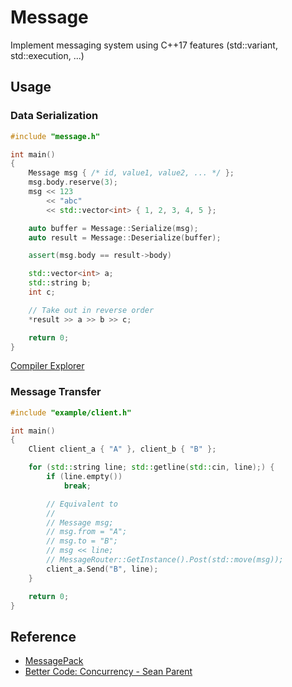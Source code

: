# Message

Implement messaging system using C++17 features (std::variant, std::execution, ...)

## Usage

### Data Serialization

```cpp
#include "message.h"

int main()
{
    Message msg { /* id, value1, value2, ... */ };
    msg.body.reserve(3);
    msg << 123
        << "abc"
        << std::vector<int> { 1, 2, 3, 4, 5 };

    auto buffer = Message::Serialize(msg);
    auto result = Message::Deserialize(buffer);

    assert(msg.body == result->body)

    std::vector<int> a;
    std::string b;
    int c;

    // Take out in reverse order
    *result >> a >> b >> c;

    return 0;
}
```

[Compiler Explorer](https://godbolt.org/z/E511WWKeK)

### Message Transfer

```cpp
#include "example/client.h"

int main()
{
    Client client_a { "A" }, client_b { "B" };

    for (std::string line; std::getline(std::cin, line);) {
        if (line.empty())
            break;

        // Equivalent to
        //
        // Message msg;
        // msg.from = "A";
        // msg.to = "B";
        // msg << line;
        // MessageRouter::GetInstance().Post(std::move(msg));
        client_a.Send("B", line);
    }

    return 0;
}
```

## Reference

- [MessagePack](https://github.com/msgpack/msgpack/blob/master/spec.md)
- [Better Code: Concurrency - Sean Parent](https://www.youtube.com/watch?v=zULU6Hhp42w)
